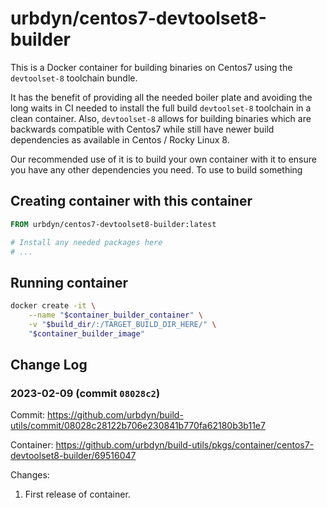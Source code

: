 # urbdyn/centos7-devtoolset8-builder

This is a Docker container for building binaries on Centos7 using the `devtoolset-8` toolchain bundle.

It has the benefit of providing all the needed boiler plate and avoiding the long waits in CI needed to install the full build `devtoolset-8`  toolchain in a clean container.
Also, `devtoolset-8` allows for building binaries which are backwards compatible with Centos7 while still have newer build dependencies as available in Centos / Rocky Linux 8.

Our recommended use of it is to build your own container with it to ensure you have any other dependencies you need.
To use to build something 

## Creating container with this container

```Dockerfile
FROM urbdyn/centos7-devtoolset8-builder:latest

# Install any needed packages here
# ...
```

## Running container

```bash
docker create -it \
    --name "$container_builder_container" \
    -v "$build_dir/:/TARGET_BUILD_DIR_HERE/" \
    "$container_builder_image"
```

## Change Log

### 2023-02-09 (commit `08028c2`)

Commit: https://github.com/urbdyn/build-utils/commit/08028c28122b706e230841b770fa62180b3b11e7

Container: https://github.com/urbdyn/build-utils/pkgs/container/centos7-devtoolset8-builder/69516047


Changes:
1. First release of container.
